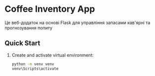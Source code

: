 # Coffee Inventory App

Це веб-додаток на основі Flask для управління запасами кав'ярні та прогнозування попиту

## Quick Start

1. Create and activate virtual environment:
   ```bash
   python -m venv venv
   venv\Scripts\activate     
